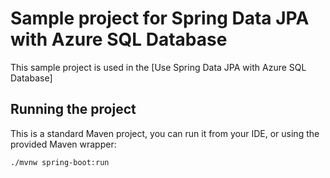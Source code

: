 # Sample project for Spring Data JPA with Azure SQL Database

This sample project is used in the [Use Spring Data JPA with Azure SQL Database]

## Running the project

This is a standard Maven project, you can run it from your IDE, or using the provided Maven wrapper:

```bash
./mvnw spring-boot:run
```
